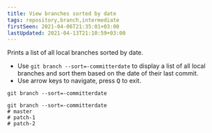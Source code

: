 ```yaml
---
title: View branches sorted by date
tags: repository,branch,intermediate
firstSeen: 2021-04-06T21:35:01+03:00
lastUpdated: 2021-04-13T21:10:59+03:00
---
```


Prints a list of all local branches sorted by date.

- Use `git branch --sort=-committerdate` to display a list of all local branches and sort them based on the date of their last commit.
- Use arrow keys to navigate, press <kbd>Q</kbd> to exit.

```shell
git branch --sort=-committerdate
```

```shell
git branch --sort=-committerdate
# master
# patch-1
# patch-2
```

